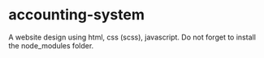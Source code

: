 # accounting-system
A website design using html, css (scss), javascript.
Do not forget to install the node_modules folder.
